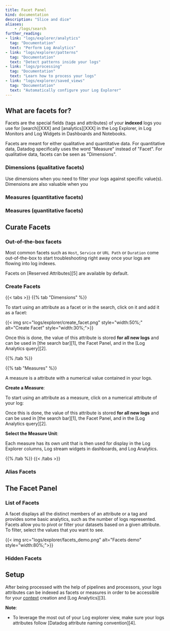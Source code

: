 ```yaml
---
title: Facet Panel
kind: documentation
description: "Slice and dice"
aliases:
    - /logs/search
further_reading:
- link: "logs/explorer/analytics"
  tag: "Documentation"
  text: "Perform Log Analytics"
- link: "logs/explorer/patterns"
  tag: "Documentation"
  text: "Detect patterns inside your logs"
- link: "logs/processing"
  tag: "Documentation"
  text: "Learn how to process your logs"
- link: "logs/explorer/saved_views"
  tag: "Documentation"
  text: "Automatically configure your Log Explorer"
---
```



## What are facets for?

Facets are the special fields (tags and attributes) of your **indexed** logs you use for [search][XXX] and [analytics][XXX] in the Log Explorer, in Log Monitors and Log Widgets in Dashboards and Notebooks.

Facets are meant for either qualitative and quantitative data. For quantitative data, Datadog specifically uses the word "Measure" instead of "Facet". For qualitative data, facets can be seen as "Dimensions". 


### Dimensions (qualitative facets)

Use dimensions when you need to filter your logs against specific value(s). Dimensions are also valuable when you 


### Measures (quantitative facets)



### Measures (quantitative facets)


## Curate Facets

### Out-of-the-box facets

Most common facets such as `Host`, `Service` or `URL Path` or `Duration` come out-of-the-box to start troubleshooting right away once your logs are flowing into log indexes.

Facets on [Reserved Attributes][5] are available by default.

### Create Facets


{{< tabs >}}
{{% tab "Dimensions" %}}


To start using an attribute as a facet or in the search, click on it and add it as a facet:

{{< img src="logs/explorer/create_facet.png" style="width:50%;" alt="Create Facet"  style="width:30%;">}}

Once this is done, the value of this attribute is stored **for all new logs** and can be used in [the search bar][1], the Facet Panel, and in the [Log Analytics query][2].


{{% /tab %}}

{{% tab "Measures" %}}


A measure is a attribute with a numerical value contained in your logs.

**Create a Measure**:

To start using an attribute as a measure, click on a numerical attribute of your log:

Once this is done, the value of this attribute is stored **for all new logs** and can be used in [the search bar][1], the Facet Panel, and in the [Log Analytics query][2].

**Select the Measure Unit**:

Each measure has its own unit that is then used for display in the Log Explorer columns, Log stream widgets in dashboards, and Log Analytics.

{{% /tab %}}
{{< /tabs >}}


### Alias Facets



## The Facet Panel


### List of Facets

A facet displays all the distinct members of an attribute or a tag and provides some basic analytics, such as the number of logs represented. Facets allow you to pivot or filter your datasets based on a given attribute. To filter, select the values that you want to see.

{{< img src="logs/explorer/facets_demo.png" alt="Facets demo"  style="width:80%;">}}



### Hidden Facets




## Setup

After being processed with the help of pipelines and processors, your logs attributes can be indexed as facets or measures in order to be accessible for your [context](#context) creation and [Log Analytics][3].

**Note**: 

* To leverage the most out of your Log explorer view, make sure your logs attributes follow [Datadog attribute naming convention][4].




